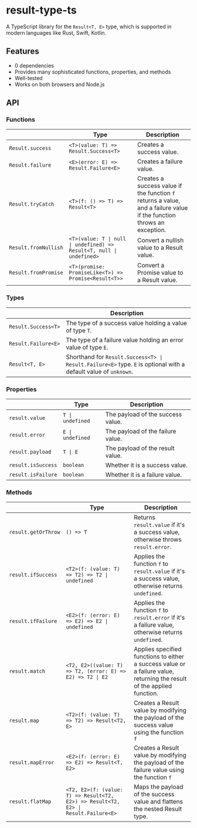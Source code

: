 # result-type-ts
A TypeScript library for the `Result<T, E>` type, which is supported in modern languages like Rust, Swift, Kotlin.  

## Features
- 0 dependencies
- Provides many sophisticated functions, properties, and methods
- Well-tested
- Works on both browsers and Node.js

## API

### Functions

|                      | Type                                                                 | Description                                                                                                           |
|----------------------|----------------------------------------------------------------------|-----------------------------------------------------------------------------------------------------------------------|
| `Result.success`     | `<T>(value: T) => Result.Success<T>`                                 | Creates a success value.                                                                                              |
| `Result.failure`     | `<E>(error: E) => Result.Failure<E>`                                 | Creates a failure value.                                                                                              |
| `Result.tryCatch`    | `<T>(f: () => T) => Result<T>`                                       | Creates a success value if the function `f` returns a value, and a failure value if the function throws an exception. |
| `Result.fromNullish` | `<T>(value: T \| null \| undefined) => Result<T, null \| undefined>` | Convert a nullish value to a Result value.                                                                            |
| `Result.fromPromise` | `<T>(promise: PromiseLike<T>) => Promise<Result<T>>`                 | Convert a Promise value to a Result value.                                                                            |

### Types

|                     | Description                                                                                                     |
|---------------------|-----------------------------------------------------------------------------------------------------------------|
| `Result.Success<T>` | The type of a success value holding a value of type `T`.                                                        |
| `Result.Failure<E>` | The type of a failure value holding an error value of type `E`.                                                 |
| `Result<T, E>`      | Shorthand for `Result.Success<T> \| Result.Failure<E>` type. `E` is optional with a default value of `unknown`. |

### Properties

|                    | Type             | Description                       |
|--------------------|------------------|-----------------------------------|
| `result.value`     | `T \| undefined` | The payload of the success value. |
| `result.error`     | `E \| undefined` | The payload of the failure value. |
| `result.payload`   | `T \| E`         | The payload of the result value.  |
| `result.isSuccess` | `boolean`        | Whether it is a success value.    |
| `result.isFailure` | `boolean`        | Whether it is a failure value.    |

### Methods

|                     | Type                                                                               | Description                                                                                                             |
|---------------------|------------------------------------------------------------------------------------|-------------------------------------------------------------------------------------------------------------------------|
| `result.getOrThrow` | `() => T`                                                                          | Returns `result.value` if it's a success value, otherwise throws `result.error`.                                        |
| `result.ifSuccess`  | `<T2>(f: (value: T) => T2) => T2 \| undefined`                                     | Applies the function `f` to `result.value` if it's a success value, otherwise returns `undefined`.                      |
| `result.ifFailure`  | `<E2>(f: (error: E) => E2) => E2 \| undefined`                                     | Applies the function `f` to `result.error` if it's a failure value, otherwise returns `undefined`.                      |
| `result.match`      | `<T2, E2>((value: T) => T2, (error: E) => E2) => T2 \| E2`                         | Applies specified functions to either a success value or a failure value, returning the result of the applied function. |
| `result.map`        | `<T2>(f: (value: T) => T2) => Result<T2, E>`                                       | Creates a Result value by modifying the payload of the success value using the function `f`                             |
| `result.mapError`   | `<E2>(f: (error: E) => E2) => Result<T, E2>`                                       | Creates a Result value by modifying the payload of the failure value using the function `f`                             |
| `result.flatMap`    | `<T2, E2>(f: (value: T) => Result<T2, E2>) => Result<T2, E2> \| Result.Failure<E>` | Maps the payload of the success value and flattens the nested Result type.                                              |
